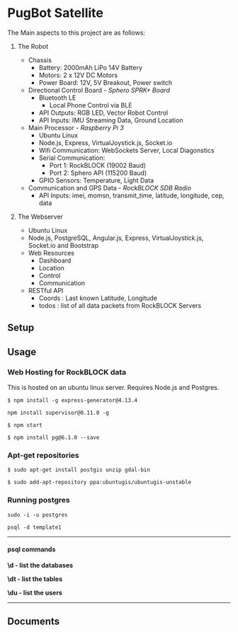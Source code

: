 # PugBot Satellite 

The Main aspects to this project are as follows:  

1. The Robot
   * Chassis
   		* Battery: 2000mAh LiPo 14V Battery
   		* Motors: 2 x 12V DC Motors
   		* Power Board: 12V, 5V Breakout, Power switch
   * Directional Control Board - *Sphero SPRK+ Board*
   		* Bluetooth LE
   			* Local Phone Control via BLE
   		* API Outputs: RGB LED, Vector Robot Control
   		* API Inputs: IMU Streaming Data, Ground Location
   * Main Processor - *Raspberry Pi 3*
   		* Ubuntu Linux
   		* Node.js, Express, VirtualJoystick.js, Socket.io
   		* Wifi Communication: WebSockets Server, Local Diagonstics
   		* Serial Communication:
   			* Port 1:  RockBLOCK (19002 Baud)
   			* Port 2:  Sphero API (115200 Baud)
   		* GPIO Sensors: Temperature, Light Data
   	* Communication and GPS Data - *RockBLOCK SDB Radio* 
   		* API Inputs: imei, momsn, transmit_time, latitude, longitude, cep, data

2. The Webserver
	* Ubuntu Linux
   	* Node.js, PostgreSQL, Angular.js, Express, VirtualJoystick.js, Socket.io and Bootstrap
   	* Web Resources
   		* Dashboard
   		* Location
   		* Control
   		* Communication
   	* RESTful API
   		* Coords : Last known Latitude, Longitude
   		* todos : list of all data packets from RockBLOCK Servers

   		


## Setup

## Usage

### Web Hosting for RockBLOCK data
This is hosted on an ubuntu linux server. Requires Node.js and Postgres.

````$ npm install -g express-generator@4.13.4````

````npm install supervisor@0.11.0 -g````

````$ npm start````

````$ npm install pg@6.1.0 --save````


### Apt-get repositories
````$ sudo apt-get install postgis unzip gdal-bin```` 

````$ sudo add-apt-repository ppa:ubuntugis/ubuntugis-unstable````

### Running postgres

````sudo -i -u postgres````

````psql -d template1````

***

#### psql commands
 **\d  - list the databases**
 
 **\dt - list the tables**
 
 **\du - list the users**
 
 ***

## Documents

